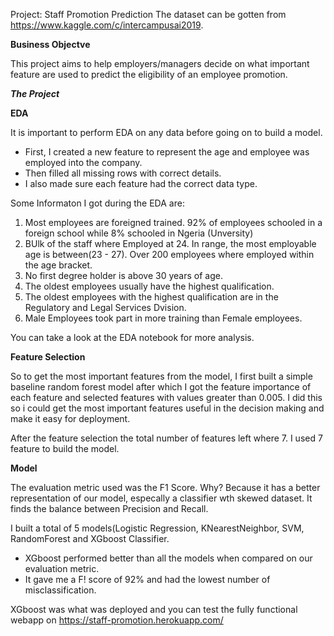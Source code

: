 Project: Staff Promotion Prediction
The dataset can be gotten from https://www.kaggle.com/c/intercampusai2019.


**Business Objectve**

This project aims to help employers/managers decide on what important feature are used to predict the eligibility of an employee promotion.

***The Project***

**EDA**

It is important to perform EDA on any data before going on to build a model.
- First, I created a new feature to represent the age and employee was employed into the company.
- Then filled all missing rows with correct details.
- I also made sure each feature had the correct data type.

Some Informaton I got during the EDA are:
1. Most employees are foreigned trained. 92% of employees schooled in a foreign school while 8% schooled in Ngeria (Unversity)
2. BUlk of the staff where Employed at 24. In range, the most employable age is between(23 - 27). Over 200 employees where employed within the age bracket.
3. No first degree holder is above 30 years of age.
4. The oldest employees usually have the highest qualification.
5. The oldest employees with the highest qualification are in the Regulatory and Legal Services Dvision.
6. Male Employees took part in more training than Female employees.

You can take a look at the EDA notebook for more analysis.

**Feature Selection**

So to get the most important features from the model, I first built a simple baseline random forest model after which I got the feature importance of each 
feature and selected features with values greater than 0.005. I did this so i could get the most important features useful in the 
decision making and make it easy for deployment.

After the feature selection the total number of features left where 7. I used 7 feature to build the model.

**Model**

The evaluation metric used was the F1 Score. Why? Because it has a better representation of our model, 
especally a classifier wth skewed dataset. It finds the balance between Precision and Recall.

I built a total of 5 models(Logistic Regression, KNearestNeighbor, SVM, RandomForest and XGboost Classifier.
- XGboost performed better than all the models when compared on our evaluation metric.
- It gave me a F! score of 92% and had the lowest number of misclassification.

XGboost was what was deployed and you can test the fully functional webapp on https://staff-promotion.herokuapp.com/
